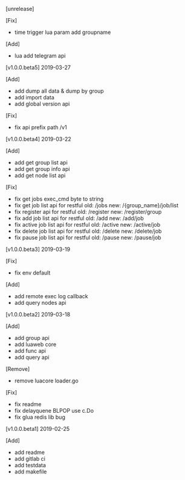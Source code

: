 [unrelease]


[Fix]

* time trigger lua param add groupname


[Add]

* lua add telegram api



[v1.0.0.beta5] 2019-03-27

[Add]

* add dump all data & dump by group
* add import data
* add global version api


[Fix]

* fix api prefix path /v1



[v1.0.0.beta4] 2019-03-22

[Add]

* add get group list api
* add get group info api
* add get node list api

[Fix]

* fix get jobs  exec_cmd byte to string
* fix get job list api for restful old: /jobs    new: /{group_name}/job/list
* fix register api for restful old: /register    new: /register/group
* fix add job list api for restful old: /add    new: /add/job
* fix active job list api for restful old: /active    new: /active/job
* fix delete job list api for restful old: /delete    new: /delete/job
* fix pause job list api for restful old: /pause    new: /pause/job





[v1.0.0.beta3] 2019-03-19

[Fix]

* fix env default

[Add]

* add remote exec log callback
* add query nodes api



[v1.0.0.beta2] 2019-03-18

[Add]
* add group api
* add luaweb core
* add func api
* add query api


[Remove]
* remove luacore loader.go

[Fix]
* fix readme
* fix delayquene BLPOP use c.Do
* fix glua redis lib bug

[v1.0.0.beta1] 2019-02-25

[Add]

* add readme
* add gitlab ci
* add testdata
* add makefile
